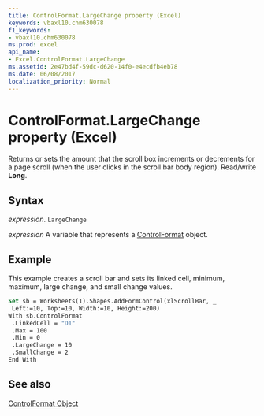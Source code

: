 ```yaml
---
title: ControlFormat.LargeChange property (Excel)
keywords: vbaxl10.chm630078
f1_keywords:
- vbaxl10.chm630078
ms.prod: excel
api_name:
- Excel.ControlFormat.LargeChange
ms.assetid: 2e47bd4f-59dc-d620-14f0-e4ecdfb4eb78
ms.date: 06/08/2017
localization_priority: Normal
---
```



# ControlFormat.LargeChange property (Excel)

Returns or sets the amount that the scroll box increments or decrements for a page scroll (when the user clicks in the scroll bar body region). Read/write  **Long**.


## Syntax

_expression_. `LargeChange`

_expression_ A variable that represents a [ControlFormat](Excel.ControlFormat.md) object.


## Example

This example creates a scroll bar and sets its linked cell, minimum, maximum, large change, and small change values.


```vb
Set sb = Worksheets(1).Shapes.AddFormControl(xlScrollBar, _ 
 Left:=10, Top:=10, Width:=10, Height:=200) 
With sb.ControlFormat 
 .LinkedCell = "D1" 
 .Max = 100 
 .Min = 0 
 .LargeChange = 10 
 .SmallChange = 2 
End With
```


## See also


[ControlFormat Object](Excel.ControlFormat.md)

